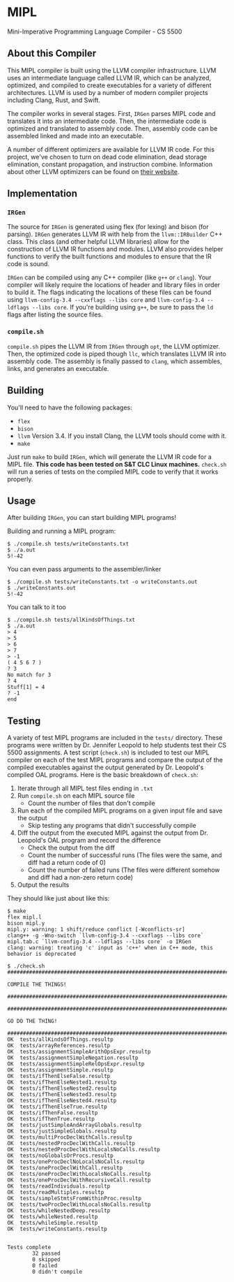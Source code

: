 MIPL
====

Mini-Imperative Programming Language Compiler - CS 5500

About this Compiler
-------------------

This MIPL compiler is built using the LLVM compiler
infrastructure. LLVM uses an intermediate language called LLVM IR,
which can be analyzed, optimized, and compiled to create executables
for a variety of different architectures. LLVM is used by a number of
modern compiler projects including Clang, Rust, and Swift.

The compiler works in several stages. First, ``IRGen`` parses MIPL
code and translates it into an intermediate code. Then, the
intermediate code is optimized and translated to assembly code. Then,
assembly code can be assembled linked and made into an executable.

A number of different optimizers are available for LLVM IR code. For
this project, we've chosen to turn on dead code elimination, dead
storage elimination, constant propagation, and instruction
combine. Information about other LLVM optimizers can be found on
[their website](http://llvm.org/docs/Passes.html).


Implementation
--------------

### ``IRGen``

The source for ``IRGen`` is generated using flex (for lexing) and bison
(for parsing). ``IRGen`` generates LLVM IR with help from the
``llvm::IRBuilder`` C++ class. This class (and other helpful LLVM
libraries) allow for the construction of LLVM IR functions and
modules. LLVM also provides helper functions to verify the built
functions and modules to ensure that the IR code is sound.

``IRGen`` can be compiled using any C++ compiler (like ``g++`` or
``clang``). Your compiler will likely require the locations of header
and library files in order to build it. The flags indicating the
locations of these files can be found using ``llvm-config-3.4
--cxxflags --libs core`` and ``llvm-config-3.4 --ldflags --libs
core``. If you're building using ``g++``, be sure to pass the ``ld``
flags after listing the source files.

### ``compile.sh``

``compile.sh`` pipes the LLVM IR from ``IRGen`` through ``opt``, the
LLVM optimizer. Then, the optimized code is piped though ``llc``,
which translates LLVM IR into assembly code. The assembly is finally
passed to ``clang``, which assembles, links, and generates an
executable.


Building
--------

You'll need to have the following packages:

- ``flex``
- ``bison``
- ``llvm`` Version 3.4. If you install Clang, the LLVM tools should
  come with it.
- ``make``

Just run ``make`` to build ``IRGen``, which will generate the LLVM IR
code for a MIPL file. **This code has been tested on S&T CLC Linux
machines.** ``check.sh`` will run a series of tests on the compiled
MIPL code to verify that it works properly.


Usage
-----

After building ``IRGen``, you can start building MIPL programs!


Building and running a MIPL program:

```shell
$ ./compile.sh tests/writeConstants.txt
$ ./a.out
5!-42
```

You can even pass arguments to the assembler/linker

```shell
$ ./compile.sh tests/writeConstants.txt -o writeConstants.out
$ ./writeConstants.out
5!-42
```

You can talk to it too

```shell
$ ./compile.sh tests/allKindsOfThings.txt
$ ./a.out
> 4
> 5
> 6
> 7
> -1
( 4 5 6 7 )
? 3
No match for 3
? 4
Stuff[1] = 4
? -1
end
```


Testing
-------

A variety of test MIPL programs are included in the ``tests/``
directory. These programs were written by Dr. Jennifer Leopold to help
students test their CS 5500 assignments. A test script (``check.sh``)
is included to test our MIPL compiler on each of the test MIPL
programs and compare the output of the compiled executables against
the output generated by Dr. Leopold's compiled OAL programs. Here is
the basic breakdown of ``check.sh``:

1. Iterate through all MIPL test files ending in ``.txt``
2. Run ``compile.sh`` on each MIPL source file
   - Count the number of files that don't compile
3. Run each of the compiled MIPL programs on a given input file and
   save the output
   - Skip testing any programs that didn't successfully compile
4. Diff the output from the executed MIPL against the output from
   Dr. Leopold's OAL program and record the difference
   - Check the output from the diff
   - Count the number of successful runs (The files were the same,
     and diff had a return code of 0)
   - Count the number of failed runs (The files were different somehow
     and diff had a non-zero return code)
5. Output the results

They should like just about like this:

```
$ make
flex mipl.l
bison mipl.y
mipl.y: warning: 1 shift/reduce conflict [-Wconflicts-sr]
clang++ -g -Wno-switch `llvm-config-3.4 --cxxflags --libs core` mipl.tab.c `llvm-config-3.4 --ldflags --libs core` -o IRGen
clang: warning: treating 'c' input as 'c++' when in C++ mode, this behavior is deprecated

$ ./check.sh
##############################################################################

COMPILE THE THINGS!

##############################################################################

##############################################################################

GO DO THE THING!

##############################################################################
OK	tests/allKindsOfThings.resultp
OK	tests/arrayReferences.resultp
OK	tests/assignmentSimpleArithOpsExpr.resultp
OK	tests/assignmentSimpleNegation.resultp
OK	tests/assignmentSimpleRelOpsExpr.resultp
OK	tests/assignmentSimple.resultp
OK	tests/ifThenElseFalse.resultp
OK	tests/ifThenElseNested1.resultp
OK	tests/ifThenElseNested2.resultp
OK	tests/ifThenElseNested3.resultp
OK	tests/ifThenElseNested4.resultp
OK	tests/ifThenElseTrue.resultp
OK	tests/ifThenFalse.resultp
OK	tests/ifThenTrue.resultp
OK	tests/justSimpleAndArrayGlobals.resultp
OK	tests/justSimpleGlobals.resultp
OK	tests/multiProcDeclWithCalls.resultp
OK	tests/nestedProcDeclWithCalls.resultp
OK	tests/nestedProcDeclWithLocalsNoCalls.resultp
OK	tests/noGlobalsOrProcs.resultp
OK	tests/oneProcDeclNoLocalsNoCalls.resultp
OK	tests/oneProcDeclWithCall.resultp
OK	tests/oneProcDeclWithLocalsNoCalls.resultp
OK	tests/oneProcDeclWithRecursiveCall.resultp
OK	tests/readIndividuals.resultp
OK	tests/readMultiples.resultp
OK	tests/simpleStmtsFromWithinProc.resultp
OK	tests/twoProcDeclWithLocalsNoCalls.resultp
OK	tests/whileNestedDeep.resultp
OK	tests/whileNested.resultp
OK	tests/whileSimple.resultp
OK	tests/writeConstants.resultp


Tests complete
        32 passed
        0 skipped
        0 failed
        0 didn't compile

```


<!-- LocalWords: LLVM MIPL executables IRGen optimizers -->
